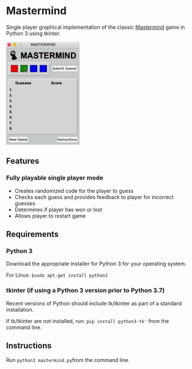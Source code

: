 # Mastermind
Single player graphical implementation of the classic <a href="https://en.wikipedia.org/wiki/Mastermind_(board_game)" target="_blank">Mastermind</a> game in Python 3 using tkinter.
<p float="left">
  <img src="https://github.com/kuoalan/Mastermind/blob/main/images/mastermind_demo.gif" width="200">
</p>

## Features
### Fully playable single player mode
* Creates randomized code for the player to guess
* Checks each guess and provides feedback to player for incorrect guesses
* Determines if player has won or lost
* Allows player to restart game
## Requirements
### Python 3
Download the appropriate installer for Python 3 for your operating system.

For Linux: `$sudo apt-get install python3`
### tkinter (if using a Python 3 version prior to Python 3.7)
Recent versions of Python should include tk/tkinter as part of a standard installation. 

If tk/tkinter are not installed, run: `pip install python3-tk'` from the command line.
## Instructions
Run `python3 mastermind.py`from the command line.
